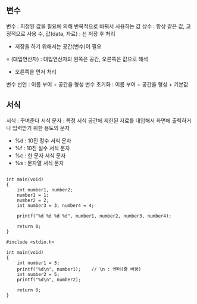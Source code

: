 ## 변수
변수 : 지정된 값을 필요에 의해 반복적으로 바꿔서 사용하는 값
상수 : 항상 같은 값, 고정적으로 사용
수, 값(data, 자료) : 선 저장 후 처리
- 저장을 하기 위해서는 공간(변수)이 필요

= (대입연산자) : 대입연산자의 왼쪽은 공간, 오른쪽은 값으로 해석
- 오른쪽을 먼저 처리

변수 선언 : 이름 부여 + 공간을 형성
변수 초기화 : 이름 부여 + 공간을 형성 + 기본값

## 서식
서식 : 꾸며준다
서식 문자 : 특정 서식 공간에 제한된 자료를 대입해서 화면에 출력하거나 입력받기 위한 용도의 문자
- %d : 10진 정수 서식 문자
- %f : 10진 실수 서식 문자
- %c : 한 문자 서식 문자
- %s : 문자열 서식 문자


```#include <stdio.h>

int main(void)
{
    int number1, number2;
    number1 = 1;
    number2 = 2;
    int number3 = 3, number4 = 4;
    
    printf("%d %d %d %d", number1, number2, number3, number4);
    
    return 0;
}
```
```
#include <stdio.h>

int main(void)
{
	int number1 = 3;
	printf("%d\n", number1);	// \n : 엔터(줄 바꿈)
	int number2 = 5;			
	printf("%d\n", number2);

	return 0;
}
```
